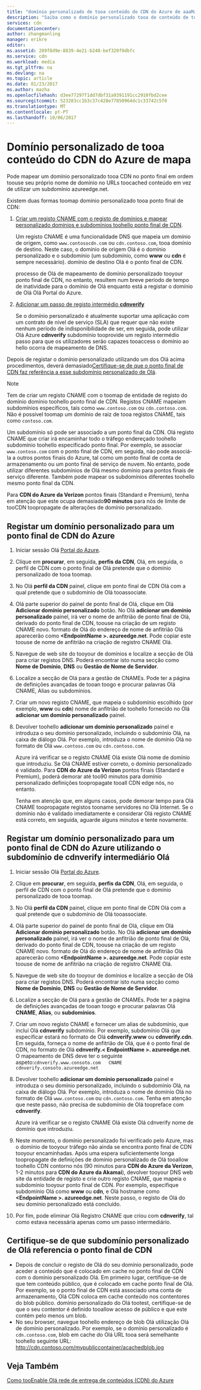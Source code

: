 ```yaml
---
title: "domínio personalizado de tooa conteúdo do CDN do Azure de aaaMap | Microsoft Docs"
description: "Saiba como o domínio personalizado tooa de conteúdo de toomap CDN do Azure."
services: cdn
documentationcenter: 
author: zhangmanling
manager: erikre
editor: 
ms.assetid: 289f8d9e-8839-4e21-b248-bef320f9dbfc
ms.service: cdn
ms.workload: media
ms.tgt_pltfrm: na
ms.devlang: na
ms.topic: article
ms.date: 01/23/2017
ms.author: mazha
ms.openlocfilehash: d3ee77297f1dd7dbf31a9391191cc2910fbd2cee
ms.sourcegitcommit: 523283cc1b3c37c428e77850964dc1c33742c5f0
ms.translationtype: MT
ms.contentlocale: pt-PT
ms.lasthandoff: 10/06/2017
---
```

# <a name="map-azure-cdn-content-tooa-custom-domain"></a>Domínio personalizado de tooa conteúdo do CDN do Azure de mapa
Pode mapear um domínio personalizado tooa CDN no ponto final em ordem toouse seu próprio nome de domínio no URLs toocached conteúdo em vez de utilizar um subdomínio azureedge.net.

Existem duas formas toomap domínio personalizado tooa ponto final de CDN:

1. [Criar um registo CNAME com o registo de domínios e mapear personalizado domínios e subdomínios toohello ponto final de CDN](#register-a-custom-domain-for-an-azure-cdn-endpoint).
   
    Um registo CNAME é uma funcionalidade DNS que mapeia um domínio de origem, como `www.contosocdn.com` ou `cdn.contoso.com`, tooa domínio de destino. Neste caso, o domínio de origem Olá é o domínio personalizado e o subdomínio (um subdomínio, como **www** ou **cdn** é sempre necessário). domínio de destino Olá é o ponto final de CDN.  
   
    processo de Olá de mapeamento de domínio personalizado tooyour ponto final de CDN, no entanto, resultem num breve período de tempo de inatividade para o domínio de Olá enquanto está a registar o domínio de Olá Olá Portal do Azure.
2. [Adicionar um passo de registo intermédio **cdnverify**](#register-a-custom-domain-for-an-azure-cdn-endpoint-using-the-intermediary-cdnverify-subdomain)
   
    Se o domínio personalizado é atualmente suportar uma aplicação com um contrato de nível de serviço (SLA) que requer que não existe nenhum período de indisponibilidade de ser, em seguida, pode utilizar Olá Azure **cdnverify** subdomínio tooprovide um registo intermédio passo para que os utilizadores serão capazes tooaccess o domínio ao hello ocorra de mapeamento de DNS.  

Depois de registar o domínio personalizado utilizando um dos Olá acima procedimentos, deverá demasiado[Certifique-se de que o ponto final de CDN faz referência a esse subdomínio personalizado de Olá](#verify-that-the-custom-subdomain-references-your-cdn-endpoint).

> [!NOTE]
> Tem de criar um registo CNAME com o toomap de entidade de registo do domínio domínio toohello ponto final de CDN. Registos CNAME mapeiam subdomínios específicos, tais como `www.contoso.com` ou `cdn.contoso.com`. Não é possível toomap um domínio de raiz de tooa registos CNAME, tais como `contoso.com`.
> 
> Um subdomínio só pode ser associado a um ponto final da CDN. Olá registo CNAME que criar irá encaminhar todo o tráfego endereçado toohello subdomínio toohello especificado ponto final.  Por exemplo, se associar `www.contoso.com` com o ponto final de CDN, em seguida, não pode associá-la a outros pontos finais do Azure, tal como um ponto final de conta de armazenamento ou um ponto final de serviço de nuvem. No entanto, pode utilizar diferentes subdomínios de Olá mesmo domínio para pontos finais de serviço diferente. Também pode mapear os subdomínios diferentes toohello mesmo ponto final da CDN.
> 
> Para **CDN do Azure da Verizon** pontos finais (Standard e Premium), tenha em atenção que este ocupa demasiado**90 minutos** para nós de limite de tooCDN toopropagate de alterações de domínio personalizado.
> 
> 

## <a name="register-a-custom-domain-for-an-azure-cdn-endpoint"></a>Registar um domínio personalizado para um ponto final de CDN do Azure
1. Iniciar sessão Olá [Portal do Azure](https://portal.azure.com/).
2. Clique em **procurar**, em seguida, **perfis da CDN**, Olá, em seguida, o perfil de CDN com o ponto final de Olá pretende que o domínio personalizado de tooa toomap.  
3. No Olá **perfil da CDN** painel, clique em ponto final de CDN Olá com a qual pretende que o subdomínio de Olá tooassociate.
4. Olá parte superior do painel de ponto final de Olá, clique em Olá **Adicionar domínio personalizado** botão.  No Olá **adicionar um domínio personalizado** painel, irá ver o nome de anfitrião de ponto final de Olá, derivado do ponto final de CDN, toouse na criação de um registo CNAME novo. formato de Olá do endereço de nome de anfitrião Olá aparecerão como  **&lt;EndpointName >. azureedge.net**.  Pode copiar este toouse de nome de anfitrião na criação de registro CNAME Olá.  
5. Navegue de web site do tooyour de domínios e localize a secção de Olá para criar registos DNS. Poderá encontrar isto numa secção como **Nome de Domínio**, **DNS** ou **Gestão de Nome de Servidor**.
6. Localize a secção de Olá para a gestão de CNAMEs. Pode ter a página de definições avançadas de tooan toogo e procurar palavras Olá CNAME, Alias ou subdomínios.
7. Criar um novo registo CNAME, que mapeia o subdomínio escolhido (por exemplo, **www** ou **cdn**) nome de anfitrião de toohello fornecido no Olá **adicionar um domínio personalizado** painel. 
8. Devolver toohello **adicionar um domínio personalizado** painel e introduza o seu domínio personalizado, incluindo o subdomínio Olá, na caixa de diálogo Olá. Por exemplo, introduza o nome de domínio Olá no formato de Olá `www.contoso.com` ou `cdn.contoso.com`.   
   
   Azure irá verificar se o registo CNAME Olá existe Olá nome de domínio que introduziu. Se Olá CNAME estiver correto, o domínio personalizado é validado.  Para **CDN do Azure da Verizon** pontos finais (Standard e Premium), poderá demorar até too90 minutos para domínio personalizado definições toopropagate tooall CDN edge nós, no entanto.  
   
   Tenha em atenção que, em alguns casos, pode demorar tempo para Olá CNAME toopropagate registos tooname servidores no Olá Internet. Se o domínio não é validado imediatamente e considerar Olá registo CNAME está correto, em seguida, aguarde alguns minutos e tente novamente.

## <a name="register-a-custom-domain-for-an-azure-cdn-endpoint-using-hello-intermediary-cdnverify-subdomain"></a>Registar um domínio personalizado para um ponto final de CDN do Azure utilizando o subdomínio de cdnverify intermediário Olá
1. Iniciar sessão Olá [Portal do Azure](https://portal.azure.com/).
2. Clique em **procurar**, em seguida, **perfis da CDN**, Olá, em seguida, o perfil de CDN com o ponto final de Olá pretende que o domínio personalizado de tooa toomap.  
3. No Olá **perfil da CDN** painel, clique em ponto final de CDN Olá com a qual pretende que o subdomínio de Olá tooassociate.
4. Olá parte superior do painel de ponto final de Olá, clique em Olá **Adicionar domínio personalizado** botão.  No Olá **adicionar um domínio personalizado** painel, irá ver o nome de anfitrião de ponto final de Olá, derivado do ponto final de CDN, toouse na criação de um registo CNAME novo. formato de Olá do endereço de nome de anfitrião Olá aparecerão como  **&lt;EndpointName >. azureedge.net**.  Pode copiar este toouse de nome de anfitrião na criação de registro CNAME Olá.
5. Navegue de web site do tooyour de domínios e localize a secção de Olá para criar registos DNS. Poderá encontrar isto numa secção como **Nome de Domínio**, **DNS** ou **Gestão de Nome de Servidor**.
6. Localize a secção de Olá para a gestão de CNAMEs. Pode ter a página de definições avançadas de tooan toogo e procurar palavras Olá **CNAME**, **Alias**, ou **subdomínios**.
7. Criar um novo registo CNAME e fornecer um alias de subdomínio, que inclui Olá **cdnverify** subdomínio. Por exemplo, subdomínio Olá que especificar estará no formato de Olá **cdnverify.www** ou **cdnverify.cdn**. Em seguida, forneça o nome de anfitrião de Olá, que é o ponto final de CDN, no formato de Olá **cdnverify.&lt; EndpointName >. azureedge.net**. O mapeamento de DNS deve ter o seguinte aspeto:`cdnverify.www.consoto.com   CNAME   cdnverify.consoto.azureedge.net`  
8. Devolver toohello **adicionar um domínio personalizado** painel e introduza o seu domínio personalizado, incluindo o subdomínio Olá, na caixa de diálogo Olá. Por exemplo, introduza o nome de domínio Olá no formato de Olá `www.contoso.com` ou `cdn.contoso.com`. Tenha em atenção que neste passo, não precisa de subdomínio de Olá toopreface com **cdnverify**.  
   
    Azure irá verificar se o registo CNAME Olá existe Olá cdnverify nome de domínio que introduziu.
9. Neste momento, o domínio personalizado foi verificado pelo Azure, mas o domínio de tooyour tráfego não ainda se encontra ponto final de CDN tooyour encaminhadas. Após uma espera suficientemente longa toopropagate de definições de domínio personalizado de Olá tooallow toohello CDN contorno nós (90 minutos para **CDN do Azure da Verizon**, 1-2 minutos para **CDN do Azure da Akamai**), devolver tooyour DNS web site da entidade de registo e crie outro registo CNAME, que mapeia o subdomínio tooyour ponto final de CDN. Por exemplo, especifique subdomínio Olá como **www** ou **cdn**, e Olá hostname como  **&lt;EndpointName >. azureedge.net**. Neste passo, o registo de Olá do seu domínio personalizado está concluído.
10. Por fim, pode eliminar Olá Registro CNAME que criou com **cdnverify**, tal como estava necessária apenas como um passo intermediário.  

## <a name="verify-that-hello-custom-subdomain-references-your-cdn-endpoint"></a>Certifique-se de que subdomínio personalizado de Olá referencia o ponto final de CDN
* Depois de concluir o registo de Olá do seu domínio personalizado, pode aceder a conteúdo que é colocado em cache no ponto final de CDN com o domínio personalizado Olá.
  Em primeiro lugar, certifique-se de que tem conteúdo público, que é colocado em cache ponto final de Olá. Por exemplo, se o ponto final de CDN está associado uma conta de armazenamento, Olá CDN coloca em cache conteúdo nos contentores do blob público. domínio personalizado do Olá tootest, certifique-se de que o seu contentor é definido tooallow acesso de público e que este contém pelo menos um blob.
* No seu browser, navegue toohello endereço de blob Olá utilização Olá de domínio personalizado. Por exemplo, se o domínio personalizado é `cdn.contoso.com`, blob em cache do Olá URL tooa será semelhante toohello seguinte URL: http://cdn.contoso.com/mypubliccontainer/acachedblob.jpg

## <a name="see-also"></a>Veja Também
[Como tooEnable Olá rede de entrega de conteúdos (CDN) do Azure](cdn-create-new-endpoint.md)  


